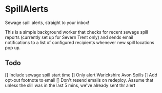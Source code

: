 # SpillAlerts
Sewage spill alerts, straight to your inbox!

This is a simple background worker that checks for recent sewage spill reports (currently set up for Severn Trent only) and sends email notifications to a list of configured recipients whenever new spill locations pop up.

## Todo
[] Include sewage spill start time
[] Only alert Warickshire Avon Spills
[] Add opt-out footnote to email
[] Don't resend emails on redeploy. Assume that unless the slill was in the last 5 mins, we've already sent thr alert
